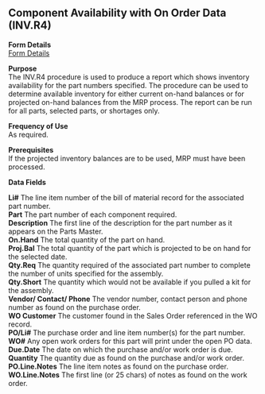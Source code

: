 ##  Component Availability with On Order Data (INV.R4)

<PageHeader />

**Form Details**  
[ Form Details ](INV-R4-1/)   

**Purpose**  
The INV.R4 procedure is used to produce a report which shows inventory
availability for the part numbers specified. The procedure can be used to
determine available inventory for either current on-hand balances or for
projected on-hand balances from the MRP process. The report can be run for all
parts, selected parts, or shortages only.

**Frequency of Use**  
As required.

**Prerequisites**  
If the projected inventory balances are to be used, MRP must have been
processed.

**Data Fields**

**Li#** The line item number of the bill of material record for the associated
part number.  
**Part** The part number of each component required.  
**Description** The first line of the description for the part number as it
appears on the Parts Master.  
**On.Hand** The total quantity of the part on hand.  
**Proj.Bal** The total quantity of the part which is projected to be on hand
for the selected date.  
**Qty.Req** The quantity required of the associated part number to complete
the number of units specified for the assembly.  
**Qty.Short** The quantity which would not be available if you pulled a kit
for the assembly.  
**Vendor/ Contact/ Phone** The vendor number, contact person and phone number
as found on the purchase order.  
**WO Customer** The customer found in the Sales Order referenced in the WO
record.  
**PO/Li#** The purchase order and line item number(s) for the part number.  
**WO#** Any open work orders for this part will print under the open PO data.  
**Due.Date** The date on which the purchase and/or work order is due.  
**Quantity** The quantity due as found on the purchase and/or work order.  
**PO.Line.Notes** The line item notes as found on the purchase order.  
**WO.Line.Notes** The first line (or 25 chars) of notes as found on the work
order.  
  
<badge text= "Version 8.10.57" vertical="middle" />

<PageFooter />